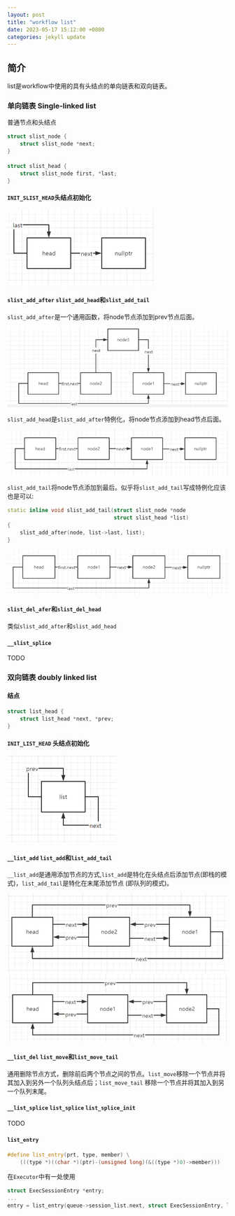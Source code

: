 ```yaml
---
layout: post
title: "workflow list"
date: 2023-05-17 15:12:00 +0800
categories: jekyll update
---
```


## 简介
list是workflow中使用的具有头结点的单向链表和双向链表。

### 单向链表 Single-linked list

普通节点和头结点
```c++
struct slist_node {
    struct slist_node *next;
}

struct slist_head {
    struct slist_node first, *last;
}
```

#### `INIT_SLIST_HEAD`头结点初始化

![slist-init](https://github.com/AHMASww/AHMASww.github.io/blob/master/_photos/slist_init.png)

#### `slist_add_after` `slist_add_head`和`slist_add_tail`
`slist_add_after`是一个通用函数，将node节点添加到prev节点后面。

![slist-add-after](https://github.com/AHMASww/AHMASww.github.io/blob/master/_photos/slist_add_after.png)

`slist_add_head`是`slist_add_after`特例化，将node节点添加到head节点后面。

![slist-add-head](https://github.com/AHMASww/AHMASww.github.io/blob/master/_photos/slist_add_head.png)

`slist_add_tail`将node节点添加到最后。似乎将`slist_add_tail`写成特例化应该也是可以:
```c++
static inline void slist_add_tail(struct slist_node *node
                                  struct slist_head *list)
{
    slist_add_after(node, list->last, list);
}
```

![slist-add-tail](https://github.com/AHMASww/AHMASww.github.io/blob/master/_photos/slist_add_tail.png)

#### `slist_del_afer`和`slist_del_head`
类似`slist_add_after`和`slist_add_head`

#### `__slist_splice`

TODO

### 双向链表 doubly linked list

#### 结点

```c++
struct list_head {
    struct list_head *next, *prev;
}
```

#### `INIT_LIST_HEAD` 头结点初始化

![init-list-head](https://github.com/AHMASww/AHMASww.github.io/blob/master/_photos/list_init.png)

#### `__list_add` `list_add`和`list_add_tail`

`__list_add`是通用添加节点的方式,`list_add`是特化在头结点后添加节点(即栈的模式)，`list_add_tail`是特化在末尾添加节点
(即队列的模式)。

![list-add](https://github.com/AHMASww/AHMASww.github.io/blob/master/_photos/list_add.png)
![list-add-tail](https://github.com/AHMASww/AHMASww.github.io/blob/master/_photos/list_add_tail.png)

#### `__list_del` `list_move`和`list_move_tail`

通用删除节点方式，删除前后两个节点之间的节点。`list_move`移除一个节点并将其加入到另外一个队列头结点后；`list_move_tail`
移除一个节点并将其加入到另一个队列末尾。

#### `__list_splice` `list_splice` `list_splice_init`

TODO

#### `list_entry`

```c++
#define list_entry(prt, type, member) \
    (((type *)((char *)(ptr)-(unsigned long)(&((type *)0)->member)))
```
在`Executor`中有一处使用
```c++
struct ExecSessionEntry *entry;
...
entry = list_entry(queue->session_list.next, struct ExecSessionEntry, list);
```
